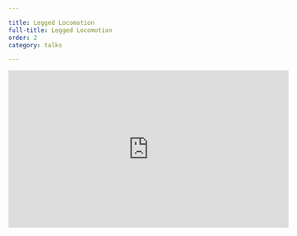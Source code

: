 ```yaml
---

title: Legged Locomotion
full-title: Legged Locomotion
order: 2
category: talks

---
```


<div class="auto-resizable-iframe"><div>
<iframe width="560" height="315" src="https://www.youtube.com/embed/videoseries?list=PLt7_h2sMj9b-RJHffU7e-BwyAQckFEPFf" frameborder="0" allowfullscreen></iframe>
</div></div>

